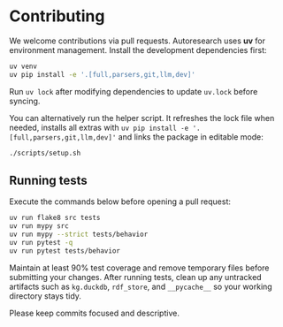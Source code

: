 # Contributing

We welcome contributions via pull requests. Autoresearch uses **uv** for environment management.
Install the development dependencies first:

```bash
uv venv
uv pip install -e '.[full,parsers,git,llm,dev]'
```
Run `uv lock` after modifying dependencies to update `uv.lock` before syncing.

You can alternatively run the helper script. It refreshes the lock file when
needed, installs all extras with `uv pip install -e '.[full,parsers,git,llm,dev]'` and links the
package in editable mode:

```bash
./scripts/setup.sh
```

## Running tests

Execute the commands below before opening a pull request:

```bash
uv run flake8 src tests
uv run mypy src
uv run mypy --strict tests/behavior
uv run pytest -q
uv run pytest tests/behavior
```

Maintain at least 90% test coverage and remove temporary files before submitting your changes. After running tests, clean up any untracked artifacts such as `kg.duckdb`, `rdf_store`, and `__pycache__` so your working directory stays tidy.

Please keep commits focused and descriptive.

